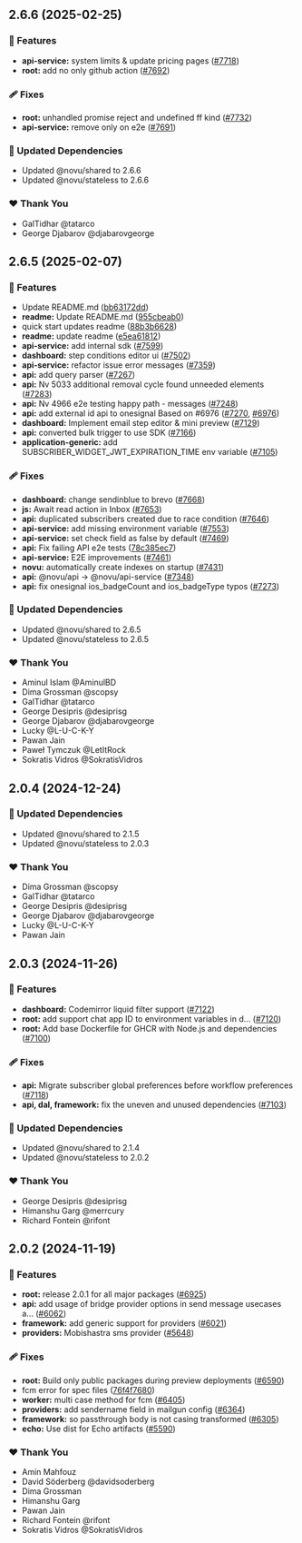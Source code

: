 ## 2.6.6 (2025-02-25)

### 🚀 Features

- **api-service:** system limits & update pricing pages ([#7718](https://github.com/khulnasoft/texthive/pull/7718))
- **root:** add no only github action ([#7692](https://github.com/khulnasoft/texthive/pull/7692))

### 🩹 Fixes

- **root:** unhandled promise reject and undefined ff kind ([#7732](https://github.com/khulnasoft/texthive/pull/7732))
- **api-service:** remove only on e2e ([#7691](https://github.com/khulnasoft/texthive/pull/7691))

### 🧱 Updated Dependencies

- Updated @novu/shared to 2.6.6
- Updated @novu/stateless to 2.6.6

### ❤️ Thank You

- GalTidhar @tatarco
- George Djabarov @djabarovgeorge

## 2.6.5 (2025-02-07)

### 🚀 Features

- Update README.md ([bb63172dd](https://github.com/khulnasoft/texthive/commit/bb63172dd))
- **readme:** Update README.md ([955cbeab0](https://github.com/khulnasoft/texthive/commit/955cbeab0))
- quick start updates readme ([88b3b6628](https://github.com/khulnasoft/texthive/commit/88b3b6628))
- **readme:** update readme ([e5ea61812](https://github.com/khulnasoft/texthive/commit/e5ea61812))
- **api-service:** add internal sdk ([#7599](https://github.com/khulnasoft/texthive/pull/7599))
- **dashboard:** step conditions editor ui ([#7502](https://github.com/khulnasoft/texthive/pull/7502))
- **api-service:** refactor issue error messages ([#7359](https://github.com/khulnasoft/texthive/pull/7359))
- **api:** add query parser ([#7267](https://github.com/khulnasoft/texthive/pull/7267))
- **api:** Nv 5033 additional removal cycle found unneeded elements ([#7283](https://github.com/khulnasoft/texthive/pull/7283))
- **api:** Nv 4966 e2e testing happy path - messages ([#7248](https://github.com/khulnasoft/texthive/pull/7248))
- **api:** add external id api to onesignal Based on #6976 ([#7270](https://github.com/khulnasoft/texthive/pull/7270), [#6976](https://github.com/khulnasoft/texthive/issues/6976))
- **dashboard:** Implement email step editor & mini preview ([#7129](https://github.com/khulnasoft/texthive/pull/7129))
- **api:** converted bulk trigger to use SDK ([#7166](https://github.com/khulnasoft/texthive/pull/7166))
- **application-generic:** add SUBSCRIBER_WIDGET_JWT_EXPIRATION_TIME env variable ([#7105](https://github.com/khulnasoft/texthive/pull/7105))

### 🩹 Fixes

- **dashboard:** change sendinblue to brevo ([#7668](https://github.com/khulnasoft/texthive/pull/7668))
- **js:** Await read action in Inbox ([#7653](https://github.com/khulnasoft/texthive/pull/7653))
- **api:** duplicated subscribers created due to race condition ([#7646](https://github.com/khulnasoft/texthive/pull/7646))
- **api-service:** add missing environment variable ([#7553](https://github.com/khulnasoft/texthive/pull/7553))
- **api-service:** set check field as false by default ([#7469](https://github.com/khulnasoft/texthive/pull/7469))
- **api:** Fix failing API e2e tests ([78c385ec7](https://github.com/khulnasoft/texthive/commit/78c385ec7))
- **api-service:** E2E improvements ([#7461](https://github.com/khulnasoft/texthive/pull/7461))
- **novu:** automatically create indexes on startup ([#7431](https://github.com/khulnasoft/texthive/pull/7431))
- **api:** @novu/api -> @novu/api-service ([#7348](https://github.com/khulnasoft/texthive/pull/7348))
- **api:** fix onesignal ios_badgeCount and ios_badgeType typos ([#7273](https://github.com/khulnasoft/texthive/pull/7273))

### 🧱 Updated Dependencies

- Updated @novu/shared to 2.6.5
- Updated @novu/stateless to 2.6.5

### ❤️ Thank You

- Aminul Islam @AminulBD
- Dima Grossman @scopsy
- GalTidhar @tatarco
- George Desipris @desiprisg
- George Djabarov @djabarovgeorge
- Lucky @L-U-C-K-Y
- Pawan Jain
- Paweł Tymczuk @LetItRock
- Sokratis Vidros @SokratisVidros

## 2.0.4 (2024-12-24)

### 🧱 Updated Dependencies

- Updated @novu/shared to 2.1.5
- Updated @novu/stateless to 2.0.3

### ❤️ Thank You

- Dima Grossman @scopsy
- GalTidhar @tatarco
- George Desipris @desiprisg
- George Djabarov @djabarovgeorge
- Lucky @L-U-C-K-Y
- Pawan Jain

## 2.0.3 (2024-11-26)

### 🚀 Features

- **dashboard:** Codemirror liquid filter support ([#7122](https://github.com/khulnasoft/texthive/pull/7122))
- **root:** add support chat app ID to environment variables in d… ([#7120](https://github.com/khulnasoft/texthive/pull/7120))
- **root:** Add base Dockerfile for GHCR with Node.js and dependencies ([#7100](https://github.com/khulnasoft/texthive/pull/7100))

### 🩹 Fixes

- **api:** Migrate subscriber global preferences before workflow preferences ([#7118](https://github.com/khulnasoft/texthive/pull/7118))
- **api, dal, framework:** fix the uneven and unused dependencies ([#7103](https://github.com/khulnasoft/texthive/pull/7103))

### 🧱 Updated Dependencies

- Updated @novu/shared to 2.1.4
- Updated @novu/stateless to 2.0.2

### ❤️ Thank You

- George Desipris @desiprisg
- Himanshu Garg @merrcury
- Richard Fontein @rifont

## 2.0.2 (2024-11-19)

### 🚀 Features

- **root:** release 2.0.1 for all major packages ([#6925](https://github.com/khulnasoft/texthive/pull/6925))
- **api:** add usage of bridge provider options in send message usecases a… ([#6062](https://github.com/khulnasoft/texthive/pull/6062))
- **framework:** add generic support for providers ([#6021](https://github.com/khulnasoft/texthive/pull/6021))
- **providers:** Mobishastra sms provider ([#5648](https://github.com/khulnasoft/texthive/pull/5648))

### 🩹 Fixes

- **root:** Build only public packages during preview deployments ([#6590](https://github.com/khulnasoft/texthive/pull/6590))
- fcm error for spec files ([76f4f7680](https://github.com/khulnasoft/texthive/commit/76f4f7680))
- **worker:** multi case method for fcm ([#6405](https://github.com/khulnasoft/texthive/pull/6405))
- **providers:** add sendername field in mailgun config ([#6364](https://github.com/khulnasoft/texthive/pull/6364))
- **framework:** so passthrough body is not casing transformed ([#6305](https://github.com/khulnasoft/texthive/pull/6305))
- **echo:** Use dist for Echo artifacts ([#5590](https://github.com/khulnasoft/texthive/pull/5590))

### ❤️ Thank You

- Amin Mahfouz
- David Söderberg @davidsoderberg
- Dima Grossman
- Himanshu Garg
- Pawan Jain
- Richard Fontein @rifont
- Sokratis Vidros @SokratisVidros
